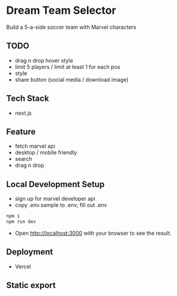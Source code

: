 # Dream Team Selector
Build a 5-a-side soccer team with Marvel characters

## TODO
- drag n drop hover style
- limit 5 players / limit at least 1 for each pos
- style
- share button (social media / download image)

## Tech Stack
- next.js

## Feature
- fetch marvel api
- desktop / mobile friendly
- search
- drag n drop

## Local Development Setup
- sign up for marvel developer api
- copy .env.sample to .env, fill out .env
```bash
npm i
npm run dev
```
- Open [http://localhost:3000](http://localhost:3000) with your browser to see the result.

## Deployment
- Vercel

## Static export
